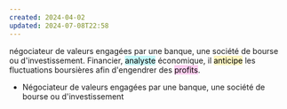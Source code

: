 ```yaml
---
created: 2024-04-02
updated: 2024-07-08T22:58
---
```

négociateur de valeurs engagées par une banque, une société de bourse ou d'investissement. Financier, <mark style="background: #ABF7F7A6;">analyste</mark> économique, il <mark style="background: #FFF3A3A6;">anticipe</mark> les fluctuations boursières afin d'engendrer des <mark style="background: #FFB8EBA6;">profits</mark>.
- Négociateur de valeurs engagées par une banque, une société de bourse ou d'investissement 